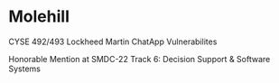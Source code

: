 # Molehill

CYSE 492/493 Lockheed Martin ChatApp Vulnerabilites

Honorable Mention at SMDC-22 Track 6: Decision Support & Software Systems

